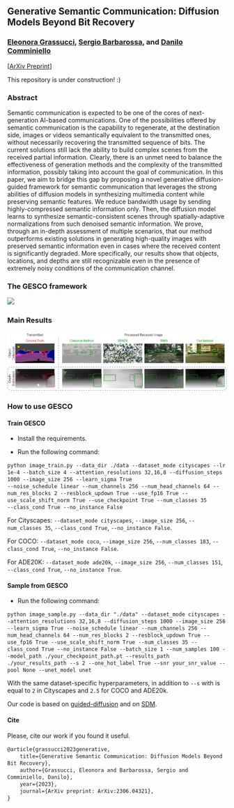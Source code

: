 ## Generative Semantic Communication: Diffusion Models Beyond Bit Recovery
### [Eleonora Grassucci](https://sites.google.com/uniroma1.it/eleonoragrassucci/home-page), [Sergio Barbarossa](https://sites.google.com/a/uniroma1.it/sergiobarbarossa/), and [Danilo Comminiello](https://danilocomminiello.site.uniroma1.it/)

[[ArXiv Preprint](https://arxiv.org/abs/2306.04321v1)]

This repository is under construction! :)

### Abstract
Semantic communication is expected to be one of the cores of next-generation AI-based communications. One of the possibilities offered by semantic communication is the capability to regenerate, at the destination side, images or videos semantically equivalent to the transmitted ones, without necessarily recovering the transmitted sequence of bits. The current solutions still lack the ability to build complex scenes from the received partial information. Clearly, there is an unmet need to balance the effectiveness of generation methods and the complexity of the transmitted information, possibly taking into account the goal of communication. In this paper, we aim to bridge this gap by proposing a novel generative diffusion-guided framework for semantic communication that leverages the strong abilities of diffusion models in synthesizing multimedia content while preserving semantic features. We reduce bandwidth usage by sending highly-compressed semantic information only. Then, the diffusion model learns to synthesize semantic-consistent scenes through spatially-adaptive normalizations from such denoised semantic information.
We prove, through an in-depth assessment of multiple scenarios,  that our method outperforms existing solutions in generating high-quality images with preserved semantic information even in cases where the received content is significantly degraded. More specifically, our results show that objects, locations, and depths are still recognizable even in the presence of extremely noisy conditions of the communication channel.

### The GESCO framework
<img src="architecture-Pagina-1.drawio.png"/>

### Main Results

<img src="fig1-Pagina-1.drawio.png"/>

### How to use GESCO

#### Train GESCO

* Install the requirements.

* Run the following command:

```
python image_train.py --data_dir ./data --dataset_mode cityscapes --lr 1e-4 --batch_size 4 --attention_resolutions 32,16,8 --diffusion_steps 1000 --image_size 256 --learn_sigma True
--noise_schedule linear --num_channels 256 --num_head_channels 64 --num_res_blocks 2 --resblock_updown True --use_fp16 True --use_scale_shift_norm True --use_checkpoint True --num_classes 35
--class_cond True --no_instance False 
```

For Cityscapes: `--dataset_mode cityscapes`, `--image_size 256`, `--num_classes 35`, `--class_cond True`, `--no_instance False`.

For COCO: `--dataset_mode coco`, `--image_size 256`, `--num_classes 183`, `--class_cond True`, `--no_instance False`.

For ADE20K: `--dataset_mode ade20k`, `--image_size 256`, `--num_classes 151`, `--class_cond True`, `--no_instance True`.

#### Sample from GESCO

* Run the following command:

```
python image_sample.py --data_dir "./data" --dataset_mode cityscapes --attention_resolutions 32,16,8 --diffusion_steps 1000 --image_size 256 --learn_sigma True --noise_schedule linear --num_channels 256 --num_head_channels 64 --num_res_blocks 2 --resblock_updown True --use_fp16 True --use_scale_shift_norm True --num_classes 35 --class_cond True --no_instance False --batch_size 1 --num_samples 100 --model_path ./your_checkpoint_path.pt --results_path ./your_results_path --s 2 --one_hot_label True --snr your_snr_value --pool None --unet_model unet 
```

With the same dataset-specific hyperparameters, in addition to `--s` with is equal to `2` in Cityscapes and `2.5` for COCO and ADE20k.

Our code is based on [guided-diffusion](https://github.com/openai/guided-diffusion) and on [SDM](https://github.com/WeilunWang/semantic-diffusion-model).

#### Cite
Please, cite our work if you found it useful.

```
@article{grassucci2023generative,
    title={Generative Semantic Communication: Diffusion Models Beyond Bit Recovery},
    author={Grassucci, Eleonora and Barbarossa, Sergio and Comminiello, Danilo},
    year={2023},
    journal={ArXiv preprint: ArXiv:2306.04321},
}
```
